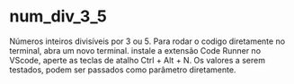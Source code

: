 # num_div_3_5
Números inteiros divisíveis por 3 ou 5.
Para rodar o codigo diretamente no terminal, abra um novo terminal.
instale a extensão Code Runner no VScode, aperte as teclas de atalho Ctrl + Alt + N.
Os valores a serem testados, podem ser passados como parâmetro diretamente.
